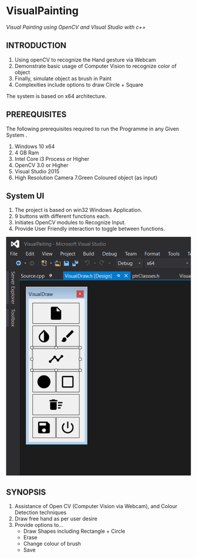 # VisualPainting
_Visual Painting using OpenCV and VIsual Studio with c++_

## INTRODUCTION
1. Using openCV to recognize the Hand gesture via Webcam
2. Demonstrate basic usage of Computer Vision to recognize color of object
3. Finally, simulate object as brush in Paint 
4. Complexities include options to draw Circle + Square 

The system is based on x64 architecture.

## PREREQUISITES
The following prerequisites required to run the Programme in any Given System .
1. Windows 10 x64 
2. 4 GB Ram
3. Intel Core i3 Process or Higher
4. OpenCV 3.0 or Higher
5. Visual Studio 2015 
6. High Resolution Camera
7.Green Coloured object (as input)

## System UI
1. The project is based on win32 Windows Application.
2. 9 buttons with different functions each.
3. Initiates OpenCV modules to Recognize Input.
4. Provide User Friendly interaction to toggle between functions.

![alt text](https://github.com/mangoliprasanna/VisualPainting/blob/master/systemui.png "System UI Preview")

## SYNOPSIS
1. Assistance of Open CV (Computer Vision via Webcam), and Colour Detection techniques
2. Draw free hand as per user desire
3. Provide options to…
   + Draw Shapes including Rectangle + Circle
   + Erase
   + Change colour of brush
   + Save



